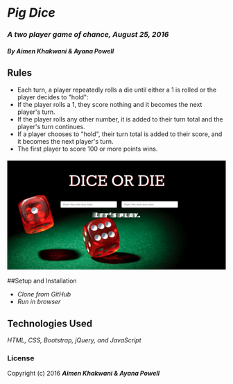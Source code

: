 # _Pig Dice_

### _A two player game of chance, August 25, 2016_

#### _**By Aimen Khakwani & Ayana Powell**_

## Rules

* Each turn, a player repeatedly rolls a die until either a 1 is rolled or the player decides to "hold":
* If the player rolls a 1, they score nothing and it becomes the next player's turn.
* If the player rolls any other number, it is added to their turn total and the player's turn continues.
* If a player chooses to "hold", their turn total is added to their score, and it becomes the next player's turn.
* The first player to score 100 or more points wins.

####
<img src="screenshot.png" alt="A screenshot of the app">

##Setup and Installation

* _Clone from GitHub_
* _Run in browser_

## Technologies Used

_HTML, CSS, Bootstrap, jQuery, and JavaScript_

### License
Copyright (c) 2016 **_Aimen Khakwani & Ayana Powell_**
